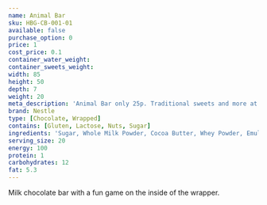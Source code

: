 ```yaml
---
name: Animal Bar
sku: HBG-CB-001-01
available: false
purchase_option: 0
price: 1
cost_price: 0.1
container_water_weight: 
container_sweets_weight: 
width: 85
height: 50
depth: 7
weight: 20
meta_description: 'Animal Bar only 25p. Traditional sweets and more at Humbugs Confectionery Store. Specialists in satisfying your sweet tooth!'
brand: Nestle
type: [Chocolate, Wrapped]
contains: [Gluten, Lactose, Nuts, Sugar]
ingredients: 'Sugar, Whole Milk Powder, Cocoa Butter, Whey Powder, Emulsifier: Soya Lecithin; Flavouring '
serving_size: 20
energy: 100
protein: 1
carbohydrates: 12
fat: 5.3
---
```

Milk chocolate bar with a fun game on the inside of the wrapper.